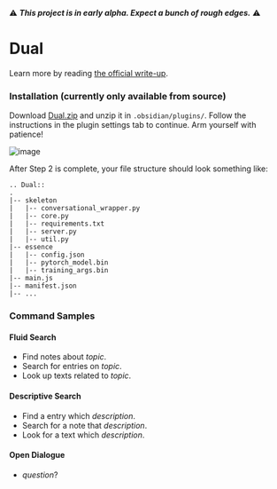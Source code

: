 :warning: ***This project is in early alpha. Expect a bunch of rough edges.*** :warning:

# Dual
Learn more by reading [the official write-up](https://psionica.org/docs/workshop/dual/).

### Installation (currently only available from source)
Download [Dual.zip](https://github.com/Psionica/Dual/releases/download/v0.1/Dual.zip) and unzip it in `.obsidian/plugins/`. Follow the instructions in the plugin settings tab to continue. Arm yourself with patience!

![image](https://user-images.githubusercontent.com/20104026/115115351-bb3d3f80-9f9c-11eb-92fe-ff922a601826.png)

After Step 2 is complete, your file structure should look something like:
```
.. Dual::
.
|-- skeleton
|   |-- conversational_wrapper.py
|   |-- core.py
|   |-- requirements.txt
|   |-- server.py
|   |-- util.py
|-- essence
|   |-- config.json
|   |-- pytorch_model.bin
|   |-- training_args.bin
|-- main.js
|-- manifest.json
|-- ...
```

### Command Samples
#### Fluid Search
- Find notes about _topic_.
- Search for entries on _topic_.
- Look up texts related to _topic_.

#### Descriptive Search
- Find a entry which _description_.
- Search for a note that _description_.
- Look for a text which _description_.

#### Open Dialogue
- _question_?
